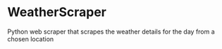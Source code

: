 # WeatherScraper
Python web scraper that scrapes the weather details for the day from a chosen location

